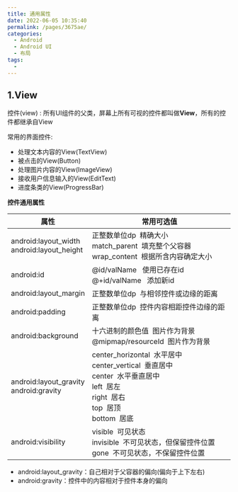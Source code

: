 ```yaml
---
title: 通用属性
date: 2022-06-05 10:35:40
permalink: /pages/3675ae/
categories:
  - Android
  - Android UI
  - 布局
tags:
  - 
---
```

## 1.View

控件(view) : 所有UI组件的父类，屏幕上所有可视的控件都叫做**View**，所有的控件都继承自View

常用的界面控件:

- 处理文本内容的View(TextView)
- 被点击的View(Button)
- 处理图片内容的View(ImageView)
- 接收用户信息输入的View(EditText)
- 进度条类的View(ProgressBar)

**控件通用属性**

| 属性                                          | 常用可选值                                                   |
| --------------------------------------------- | ------------------------------------------------------------ |
| android:layout_width<br>android:layout_height | 正整数单位dp &nbsp;精确大小<br>match_parent &nbsp;填充整个父容器<br>wrap_content &nbsp;根据所含内容确定大小 |
| android:id                                    | @id/valName &nbsp; 使用已存在id<br>@+id/valName &nbsp; 添加新id |
| android:layout_margin                         | 正整数单位dp &nbsp;与相邻控件或边缘的距离                    |
| android:padding                               | 正整数单位dp &nbsp;控件内容相距控件边缘的距离                |
| android:background                            | 十六进制的颜色值 &nbsp;图片作为背景<br>@mipmap/resourceId &nbsp;图片作为背景 |
| android:layout_gravity<br/>android:gravity    | center_horizontal &nbsp;水平居中<br>center_vertical &nbsp;垂直居中<br>center &nbsp;水平垂直居中<br>left &nbsp;居左<br/>right &nbsp;居右<br/>top &nbsp;居顶<br/>bottom &nbsp;居底 |
| android:visibility                            | visible &nbsp;可见状态<br/>invisible &nbsp;不可见状态，但保留控件位置<br/>gone &nbsp;不可见状态，不保留控件位置 |

- android:layout_gravity：自己相对于父容器的偏向(偏向于上下左右)
- android:gravity：控件中的内容相对于控件本身的偏向
